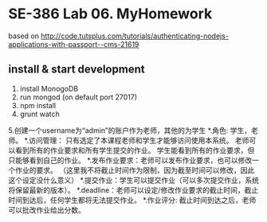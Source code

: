 # SE-386 Lab 06. MyHomework    

based on http://code.tutsplus.com/tutorials/authenticating-nodejs-applications-with-passport--cms-21619

## install & start development
1. install MonogoDB
2. run mongod (on default port 27017)
3. npm install
4. grunt watch

5.创建一个username为“admin”的账户作为老师，其他的为学生
  *.角色: 学生，老师。
  *.访问管理：
    只有选定了本课程老师和学生才能够访问使用本系统。
    老师可以看到所有的作业要求和所有学生提交的作业。
    学生能看到所有的作业要求，但只能够看到自己的作业。
  *.发布作业要求：老师可以发布作业要求，也可以修改一个作业的要求。
    （这里我不将截止时间作为限制，因为截至时间可以修改，因此这个设定没什么意义）
  *.提交作业：学生可以提交作业（可以多次提交作业，系统将保留最新的版本）。
  *.deadline：老师可以设定/修改作业要求的截止时间，截止时间到达后，任何学生都将无法提交作业。
  *.作业评分: 截止时间到达之后，老师可以批改作业给出分数。
